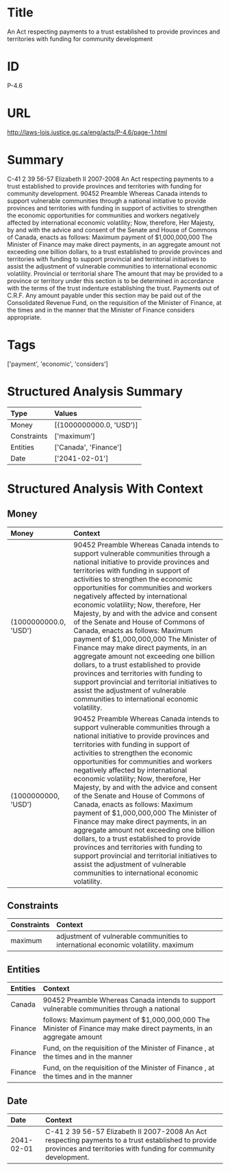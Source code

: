 # Title
An Act respecting payments to a trust established to provide provinces and territories with funding for community development


# ID
P-4.6

# URL
http://laws-lois.justice.gc.ca/eng/acts/P-4.6/page-1.html


# Summary
C-41 2 39 56-57 Elizabeth II 2007-2008 An Act respecting payments to a trust established to provide provinces and territories with funding for community development.
90452 Preamble Whereas Canada intends to support vulnerable communities through a national initiative to provide provinces and territories with funding in support of activities to strengthen the economic opportunities for communities and workers negatively affected by international economic volatility; Now, therefore, Her Majesty, by and with the advice and consent of the Senate and House of Commons of Canada, enacts as follows: Maximum payment of $1,000,000,000 The Minister of Finance may make direct payments, in an aggregate amount not exceeding one billion dollars, to a trust established to provide provinces and territories with funding to support provincial and territorial initiatives to assist the adjustment of vulnerable communities to international economic volatility.
Provincial or territorial share The amount that may be provided to a province or territory under this section is to be determined in accordance with the terms of the trust indenture establishing the trust.
Payments out of C.R.F. Any amount payable under this section may be paid out of the Consolidated Revenue Fund, on the requisition of the Minister of Finance, at the times and in the manner that the Minister of Finance considers appropriate.


# Tags
['payment', 'economic', 'considers']


# Structured Analysis Summary
| Type        | Values                  |
|:------------|:------------------------|
| Money       | [(1000000000.0, 'USD')] |
| Constraints | ['maximum']             |
| Entities    | ['Canada', 'Finance']   |
| Date        | ['2041-02-01']          |


# Structured Analysis With Context
 


## Money
| Money                 | Context                                                                                                                                                                                                                                                                                                                                                                                                                                                                                                                                                                                                                                                                                                                                                                                                            |
|:----------------------|:-------------------------------------------------------------------------------------------------------------------------------------------------------------------------------------------------------------------------------------------------------------------------------------------------------------------------------------------------------------------------------------------------------------------------------------------------------------------------------------------------------------------------------------------------------------------------------------------------------------------------------------------------------------------------------------------------------------------------------------------------------------------------------------------------------------------|
| (1000000000.0, 'USD') | 90452 Preamble Whereas Canada intends to support vulnerable communities through a national initiative to provide provinces and territories with funding in support of activities to strengthen the economic opportunities for communities and workers negatively affected by international economic volatility; Now, therefore, Her Majesty, by and with the advice and consent of the Senate and House of Commons of Canada, enacts as follows: Maximum payment of $1,000,000,000 The Minister of Finance may make direct payments, in an aggregate amount not exceeding one billion dollars, to a trust established to provide provinces and territories with funding to support provincial and territorial initiatives to assist the adjustment of vulnerable communities to international economic volatility. |
| (1000000000, 'USD')   | 90452 Preamble Whereas Canada intends to support vulnerable communities through a national initiative to provide provinces and territories with funding in support of activities to strengthen the economic opportunities for communities and workers negatively affected by international economic volatility; Now, therefore, Her Majesty, by and with the advice and consent of the Senate and House of Commons of Canada, enacts as follows: Maximum payment of $1,000,000,000 The Minister of Finance may make direct payments, in an aggregate amount not exceeding one billion dollars, to a trust established to provide provinces and territories with funding to support provincial and territorial initiatives to assist the adjustment of vulnerable communities to international economic volatility. |


## Constraints
| Constraints   | Context                                                                            |
|:--------------|:-----------------------------------------------------------------------------------|
| maximum       | adjustment of vulnerable communities to international economic volatility. maximum |


## Entities
| Entities   | Context                                                                                                             |
|:-----------|:--------------------------------------------------------------------------------------------------------------------|
| Canada     | 90452 Preamble Whereas  Canada intends to support vulnerable communities through a national                         |
| Finance    | follows: Maximum payment of $1,000,000,000 The Minister of Finance may make direct payments, in an aggregate amount |
| Finance    | Fund, on the requisition of the Minister of Finance , at the times and in the manner                                |
| Finance    | Fund, on the requisition of the Minister of Finance , at the times and in the manner                                |


## Date
| Date       | Context                                                                                                                                                               |
|:-----------|:----------------------------------------------------------------------------------------------------------------------------------------------------------------------|
| 2041-02-01 | C-41 2 39 56-57 Elizabeth II 2007-2008 An Act respecting payments to a trust established to provide provinces and territories with funding for community development. |


